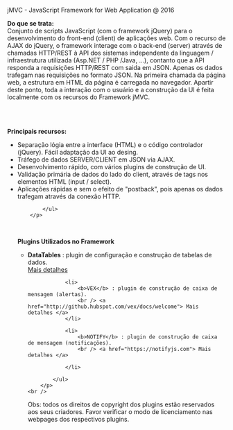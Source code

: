 jMVC - JavaScript Framework for Web Application
@ 2016

<b> Do que se trata: </b> <br />
Conjunto de scripts JavaScript (com o framework jQuery) para o desenvolvimento do front-end (client) de aplicações web.
Com o recurso de AJAX do jQuery, o framework interage com o back-end (server) através de chamadas HTTP/REST
à API dos sistemas independente da linguagem / infraestrutura utilizada (Asp.NET / PHP /Java, ...), contanto que a API responda a requisições HTTP/REST com saida em JSON. 
Apenas os dados trafegam nas requisições no formato JSON. Na primeira chamada da página web, a estrutura em HTML da página é carregada no navegador. Apartir deste ponto, toda a interação com o usuário e a construção da UI é feita localmente com os recursos do Framework jMVC.

<br /> <br />

<b> Principais recursos: </b> <br />
        <p>
            <ul>
                <li>
                    Separação lógia entre a interface (HTML) e o código controlador (jQuery). Fácil adaptação da UI ao desing. 
                </li>
                <li>
                    Tráfego de dados SERVER/CLIENT em JSON via AJAX.
                </li>
                <li>
                    Desenvolvimento rápido, com vários plugins de construção de UI.
                </li>
				<li>
                    Validação primária de dados do lado do client, através de tags nos elementos HTML (input / select). 
                </li>
                <li>
                    Aplicações rápidas e sem o efeito de "postback", pois apenas os dados trafegam através da conexão HTTP. 
                </li>

            </ul>
        </p>
  <br />
    
<b>Plugins Utilizados no Framework  </b>
        <p>
            <ul>
                <li>
                   <b>DataTables</b> : plugin de configuração e construção de tabelas de dados.
                    <br /> <a href="https://datatables.net"> Mais detalhes </a>
                 </li>

                <li>
                    <b>VEX</b> : plugin de construção de caixa de mensagem (alertas).
                    <br /> <a href="http://github.hubspot.com/vex/docs/welcome"> Mais detalhes </a>
                </li>

                <li>
                    <b>NOTIFY</b> : plugin de construção de caixa de mensagem (notificações).
                    <br /> <a href="https://notifyjs.com"> Mais detalhes </a>
                                                            
                </li>
              
            </ul>
        </p>
    <br />
	
Obs: todos os direitos de copyright dos plugins estão reservados aos seus criadores. Favor verificar o modo de licenciamento nas webpages dos respectivos plugins.

